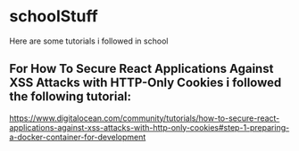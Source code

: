 # schoolStuff
Here are some tutorials i followed in school
## For How To Secure React Applications Against XSS Attacks with HTTP-Only Cookies i followed the following tutorial: ##
https://www.digitalocean.com/community/tutorials/how-to-secure-react-applications-against-xss-attacks-with-http-only-cookies#step-1-preparing-a-docker-container-for-development
